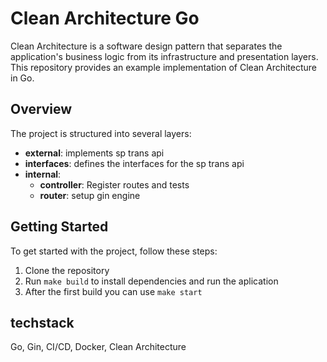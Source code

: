 # Clean Architecture Go
Clean Architecture is a software design pattern that separates the application's business logic from its infrastructure and presentation layers.
This repository provides an example implementation of Clean Architecture in Go.

## Overview
The project is structured into several layers:
- **external**: implements sp trans api
- **interfaces**: defines the interfaces for the sp trans api
- **internal**:
  - **controller**: Register routes and tests
  - **router**: setup gin engine

## Getting Started
To get started with the project, follow these steps:
1. Clone the repository
2. Run `make build` to install dependencies and run the aplication
3. After the first build you can use `make start`

## techstack
Go, Gin, CI/CD, Docker, Clean Architecture
